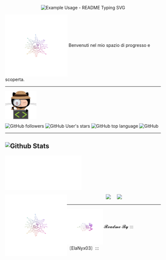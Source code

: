 
<!---
ElaNyx03/ElaNyx03 is a ✨ special ✨ repository because its `README.md` (this file) appears on your GitHub profile.
You can click the Preview link to take a look at your changes.
--->
<p align="center">
  <img src="https://readme-typing-svg.demolab.com/?lines=Benvenuti+nel+mio;spazio+di+progresso+e+scoperta!; Sempre+alla+ricerca;di+nuove sfide!&font=Fira%20Code&center=true&width=380&height=50&duration=4000&pause=1000" alt="Example Usage - README Typing SVG">
</p>

<img align="center" width="40%" src="1701192416677.png" /> Benvenuti nel mio spazio di progresso e scoperta.

---


<img align="center" width="20%" src="github.png" />

</hr>

![GitHub followers](https://img.shields.io/github/followers/ElaNyx03?style=social)
![GitHub User's stars](https://img.shields.io/github/stars/ElaNyx03?style=social)
![GitHub top language](https://img.shields.io/github/languages/top/ElaNyx03/ElaNyx03)
![GitHub](https://img.shields.io/badge/ElaNyx03-happycoding-success)


---
![Github Stats](https://github-stats-alpha.vercel.app/api/?username=ElaNyx03&tc=333&ic=333)
---
</hr>

<a href="https://github.com/ElaNyx03">
    <img align="center" width="49%" src="./achievements.svg" />
</a>



<a href="https://github.com/ElaNyx03"><img align="left" title="Github" alt="Github" width="200px" src="1701192416677.png" /></a>


<p align="center"><a href="https://github.com/ElaNyx03">
<img height="165" src="https://github-readme-stats.vercel.app/api?username=ElaNyx03&show_icons=true&include_all_commits=true&theme=react&cache_seconds=3200&hide_border=true" /></a>
&nbsp;&nbsp;&nbsp;
<a href="https://github.com/ElaNyx03"><img src="https://github-readme-stats.vercel.app/api/top-langs/?username=ElaNyx03&layout=compact&theme=react&hide_border=true" />
 
 
<p align="center">
  <a href="https://github.com/ElaNyx03">
  </a>
</p>


  

---


  <img align="center" width="23%" src="1701192416682.png" /> 𝓡𝓮𝓪𝓭𝓶𝓮 𝓑𝔂 :::〘ElaNyx03〙:::


